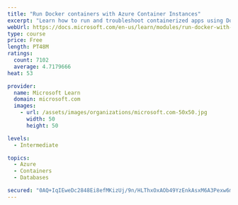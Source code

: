 ```yaml
---
title: "Run Docker containers with Azure Container Instances"
excerpt: "Learn how to run and troubleshoot containerized apps using Docker containers with Azure Container Instances."
webUrl: https://docs.microsoft.com/en-us/learn/modules/run-docker-with-azure-container-instances/
type: course
price: Free
length: PT48M
ratings:
  count: 7102
  average: 4.7179666
heat: 53

provider:
  name: Microsoft Learn
  domain: microsoft.com
  images:
    - url: /assets/images/organizations/microsoft.com-50x50.jpg
      width: 50
      height: 50

levels:
  - Intermediate

topics:
  - Azure
  - Containers
  - Databases

secured: "0AQ+IqIEweDc2848Ei8efMKizUj/9n/HLThxOxAOb49YzEnkAsxM6A3Pexw6mskdfRmYAedUMbgF92lAwc/j0bdqdyTlHEgaaX4qRyI+BGyci9kUQK+3v/EOn/TNEoCc3zDE/VpmgALh6Rk8mFwV/cwSupITLIHudpySoq04OCK6PmD5IjFdFUBBLzV27i3S/mRQOM6N5FXf4H94oiL2vnWWoEReOhdPRS4s4WHGNkF0BVFhqrt7D1j+a1Jl9b+65fF/cm9PpEe0x/vfdePHDuemisfO9coUTcDywfA/4fVAPeRTQI1GXvS0wBMmtAlSaL+KtPmzPVL9QTSgweRu4EGedHBva0ZnRAEevn/m3oCirLNLMZ00ISpjrXPijLYbvxroZIG0J8NeGz7EJNgDXfxIp2u0zGgULrf/QuInauc=;srhQxtp9fc7IXGMvB2N1+g=="
---
```


